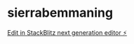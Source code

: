 # sierrabemmaning

[Edit in StackBlitz next generation editor ⚡️](https://stackblitz.com/~/github.com/alteonn/sierrabemmaning)